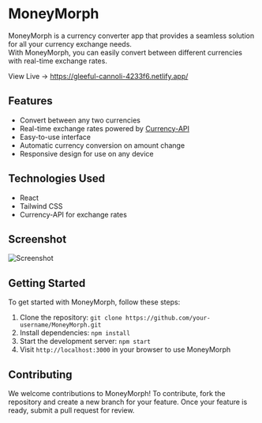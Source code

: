 # MoneyMorph

MoneyMorph is a currency converter app that provides a seamless solution for all your currency exchange needs. <br/> With MoneyMorph, you can easily convert between different currencies with real-time exchange rates.

 View Live -> https://gleeful-cannoli-4233f6.netlify.app/

## Features

- Convert between any two currencies
- Real-time exchange rates powered by [Currency-API](https://github.com/fawazahmed0/currency-api)
- Easy-to-use interface
- Automatic currency conversion on amount change
- Responsive design for use on any device

## Technologies Used

- React
- Tailwind CSS
- Currency-API for exchange rates

## Screenshot

![Screenshot](https://github.com/harshgitdeep/MoneyMorph/assets/88957566/a3b1c936-78db-422a-a91c-4f396e938038)


## Getting Started

To get started with MoneyMorph, follow these steps:

1. Clone the repository: `git clone https://github.com/your-username/MoneyMorph.git`
2. Install dependencies: `npm install`
3. Start the development server: `npm start`
4. Visit `http://localhost:3000` in your browser to use MoneyMorph

## Contributing

We welcome contributions to MoneyMorph! To contribute, fork the repository and create a new branch for your feature. Once your feature is ready, submit a pull request for review.

